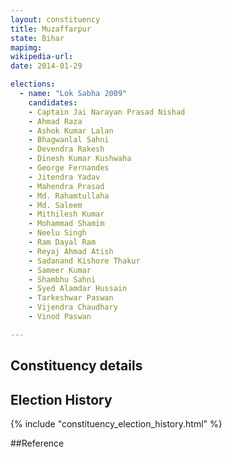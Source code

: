 ```yaml
---
layout: constituency
title: Muzaffarpur
state: Bihar
mapimg: 
wikipedia-url: 
date: 2014-01-29

elections: 
  - name: "Lok Sabha 2009"
    candidates: 
    - Captain Jai Narayan Prasad Nishad 
    - Ahmad Raza 
    - Ashok Kumar Lalan 
    - Bhagwanlal Sahni 
    - Devendra Rakesh 
    - Dinesh Kumar Kushwaha 
    - George Fernandes 
    - Jitendra Yadav 
    - Mahendra Prasad 
    - Md. Rahamtullaha 
    - Md. Saleem 
    - Mithilesh Kumar 
    - Mohammad Shamim 
    - Neelu Singh 
    - Ram Dayal Ram 
    - Reyaj Ahmad Atish 
    - Sadanand Kishore Thakur 
    - Sameer Kumar 
    - Shambhu Sahni 
    - Syed Alamdar Hussain 
    - Tarkeshwar Paswan 
    - Vijendra Chaudhary 
    - Vinod Paswan 

---
```

## Constituency details


## Election History
{% include "constituency_election_history.html" %}

##Reference

